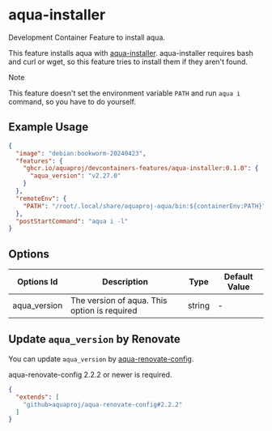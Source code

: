 
# aqua-installer

Development Container Feature to install aqua.

This feature installs aqua with [aqua-installer](https://aquaproj.github.io/docs/products/aqua-installer).
aqua-installer requires bash and curl or wget, so this feature tries to install them if they aren't found.

> [!NOTE]
> This feature doesn't set the environment variable `PATH` and run `aqua i` command, so you have to do yourself.

## Example Usage

```json
{
  "image": "debian:bookworm-20240423",
  "features": {
    "ghcr.io/aquaproj/devcontainers-features/aqua-installer:0.1.0": {
      "aqua_version": "v2.27.0"
    }
  },
  "remoteEnv": {
    "PATH": "/root/.local/share/aquaproj-aqua/bin:${containerEnv:PATH}"
  },
  "postStartCommand": "aqua i -l"
}
```

## Options

| Options Id | Description | Type | Default Value |
|-----|-----|-----|-----|
| aqua_version | The version of aqua. This option is required | string | - |

## Update `aqua_version` by Renovate

You can update `aqua_version` by [aqua-renovate-config](https://aquaproj.github.io/docs/products/aqua-renovate-config).

aqua-renovate-config 2.2.2 or newer is required.

```json
{
  "extends": [
    "github>aquaproj/aqua-renovate-config#2.2.2"
  ]
}
```
